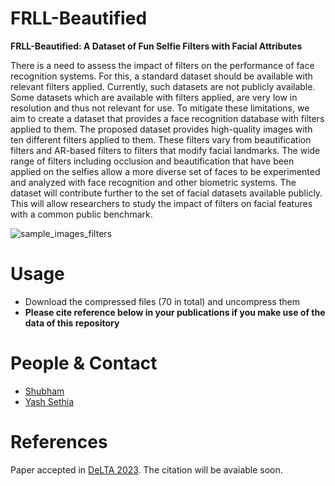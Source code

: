 # FRLL-Beautified
**FRLL-Beautified: A Dataset of Fun Selfie Filters with Facial Attributes**

There is a need to assess the impact of filters on the performance of
face recognition systems. For this, a standard dataset should be available with
relevant filters applied. Currently, such datasets are not publicly available. Some
datasets which are available with filters applied, are very low in resolution and
thus not relevant for use. To mitigate these limitations, we aim to create a dataset
that provides a face recognition database with filters applied to them. The proposed dataset provides high-quality images with ten different filters applied to
them. These filters vary from beautification filters and AR-based filters to filters
that modify facial landmarks. The wide range of filters including occlusion and
beautification that have been applied on the selfies allow a more diverse set of
faces to be experimented and analyzed with face recognition and other biometric
systems. The dataset will contribute further to the set of facial datasets available
publicly. This will allow researchers to study the impact of filters on facial features with a common public benchmark.

![sample_images_filters](https://raw.githubusercontent.com/tiwarishubham635/FRLL-Beautified-A-Dataset-of-Fun-Selfie-Filters-with-Facial-Attributes/main/Pictures/face_filters.jpg)

# Usage
  - Download the compressed files (70 in total) and uncompress them
  - **Please cite reference below in your publications if you make use of the data of this repository**

# People & Contact
  - [Shubham](https://scholar.google.com/citations?view_op=list_works&hl=en&user=h4sonvYAAAAJ)
  - [Yash Sethia](https://scholar.google.com/citations?view_op=list_works&hl=en&authuser=4&user=_YSflJcAAAAJ)

# References
  Paper accepted in [DeLTA 2023](https://delta.scitevents.org/Home.aspx). The citation will be avaiable soon.
